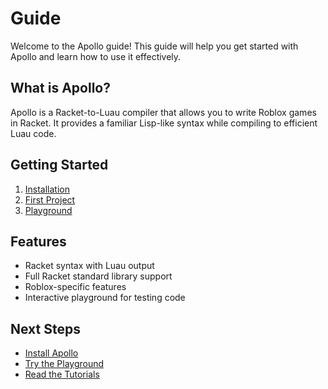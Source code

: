 # Guide

Welcome to the Apollo guide! This guide will help you get started with Apollo and learn how to use it effectively.

## What is Apollo?

Apollo is a Racket-to-Luau compiler that allows you to write Roblox games in Racket. It provides a familiar Lisp-like syntax while compiling to efficient Luau code.

## Getting Started

1. [Installation](./getting-started)
2. [First Project](./first-project)
3. [Playground](./playground)

## Features

- Racket syntax with Luau output
- Full Racket standard library support
- Roblox-specific features
- Interactive playground for testing code

## Next Steps

- [Install Apollo](./getting-started)
- [Try the Playground](./playground)
- [Read the Tutorials](../tutorials/) 